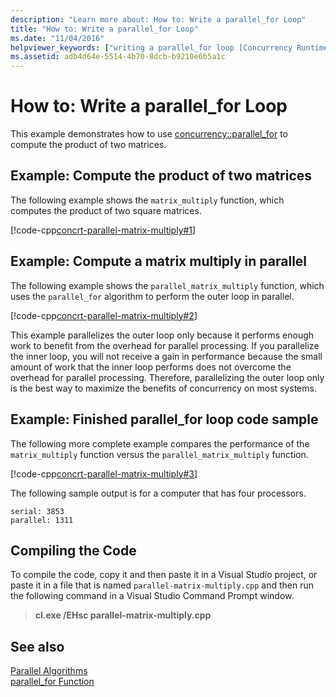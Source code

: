 ```yaml
---
description: "Learn more about: How to: Write a parallel_for Loop"
title: "How to: Write a parallel_for Loop"
ms.date: "11/04/2016"
helpviewer_keywords: ["writing a parallel_for loop [Concurrency Runtime]", "parallel_for function, example"]
ms.assetid: adb4d64e-5514-4b70-8dcb-b9210e6b5a1c
---
```

# How to: Write a parallel_for Loop

This example demonstrates how to use [concurrency::parallel_for](reference/concurrency-namespace-functions.md#parallel_for) to compute the product of two matrices.

## Example: Compute the product of two matrices

The following example shows the `matrix_multiply` function, which computes the product of two square matrices.

[!code-cpp[concrt-parallel-matrix-multiply#1](../../parallel/concrt/codesnippet/cpp/how-to-write-a-parallel-for-loop_1.cpp)]

## Example: Compute a matrix multiply in parallel

The following example shows the `parallel_matrix_multiply` function, which uses the `parallel_for` algorithm to perform the outer loop in parallel.

[!code-cpp[concrt-parallel-matrix-multiply#2](../../parallel/concrt/codesnippet/cpp/how-to-write-a-parallel-for-loop_2.cpp)]

This example parallelizes the outer loop only because it performs enough work to benefit from the overhead for parallel processing. If you parallelize the inner loop, you will not receive a gain in performance because the small amount of work that the inner loop performs does not overcome the overhead for parallel processing. Therefore, parallelizing the outer loop only is the best way to maximize the benefits of concurrency on most systems.

## Example: Finished parallel_for loop code sample

The following more complete example compares the performance of the `matrix_multiply` function versus the `parallel_matrix_multiply` function.

[!code-cpp[concrt-parallel-matrix-multiply#3](../../parallel/concrt/codesnippet/cpp/how-to-write-a-parallel-for-loop_3.cpp)]

The following sample output is for a computer that has four processors.

```Output
serial: 3853
parallel: 1311
```

## Compiling the Code

To compile the code, copy it and then paste it in a Visual Studio project, or paste it in a file that is named `parallel-matrix-multiply.cpp` and then run the following command in a Visual Studio Command Prompt window.

> **cl.exe /EHsc parallel-matrix-multiply.cpp**

## See also

[Parallel Algorithms](../../parallel/concrt/parallel-algorithms.md)<br/>
[parallel_for Function](reference/concurrency-namespace-functions.md#parallel_for)
